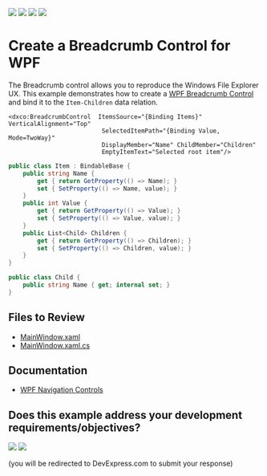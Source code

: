 <!-- default badges list -->
![](https://img.shields.io/endpoint?url=https://codecentral.devexpress.com/api/v1/VersionRange/128644452/22.2.2%2B)
[![](https://img.shields.io/badge/Open_in_DevExpress_Support_Center-FF7200?style=flat-square&logo=DevExpress&logoColor=white)](https://supportcenter.devexpress.com/ticket/details/E4179)
[![](https://img.shields.io/badge/📖_How_to_use_DevExpress_Examples-e9f6fc?style=flat-square)](https://docs.devexpress.com/GeneralInformation/403183)
[![](https://img.shields.io/badge/💬_Leave_Feedback-feecdd?style=flat-square)](#does-this-example-address-your-development-requirementsobjectives)
<!-- default badges end -->

# Create a Breadcrumb Control for WPF

The Breadcrumb control allows you to reproduce the Windows File Explorer UX. This example demonstrates how to create a [WPF Breadcrumb Control](https://docs.devexpress.com/WPF/DevExpress.Xpf.Controls.BreadcrumbControl) and bind it to the `Item-Children` data relation.

```xaml
<dxco:BreadcrumbControl  ItemsSource="{Binding Items}" VerticalAlignment="Top"
                          SelectedItemPath="{Binding Value, Mode=TwoWay}"
                          DisplayMember="Name" ChildMember="Children"
                          EmptyItemText="Selected root item"/>
```
```csharp
public class Item : BindableBase {
    public string Name {
        get { return GetProperty(() => Name); }
        set { SetProperty(() => Name, value); }
    }
    public int Value {
        get { return GetProperty(() => Value); }
        set { SetProperty(() => Value, value); }
    }
    public List<Child> Children {
        get { return GetProperty(() => Children); }
        set { SetProperty(() => Children, value); }
    }
}

public class Child {
    public string Name { get; internal set; }
}
```


## Files to Review

* [MainWindow.xaml](./CS/PathEditorExample/MainWindow.xaml)
* [MainWindow.xaml.cs](./CS/PathEditorExample/MainWindow.xaml.cs)


## Documentation

* [WPF Navigation Controls](https://docs.devexpress.com/WPF/115593/controls-and-libraries/navigation-controls)
<!-- feedback -->
## Does this example address your development requirements/objectives?

[<img src="https://www.devexpress.com/support/examples/i/yes-button.svg"/>](https://www.devexpress.com/support/examples/survey.xml?utm_source=github&utm_campaign=wpf-create-breadcrumb-control&~~~was_helpful=yes) [<img src="https://www.devexpress.com/support/examples/i/no-button.svg"/>](https://www.devexpress.com/support/examples/survey.xml?utm_source=github&utm_campaign=wpf-create-breadcrumb-control&~~~was_helpful=no)

(you will be redirected to DevExpress.com to submit your response)
<!-- feedback end -->
